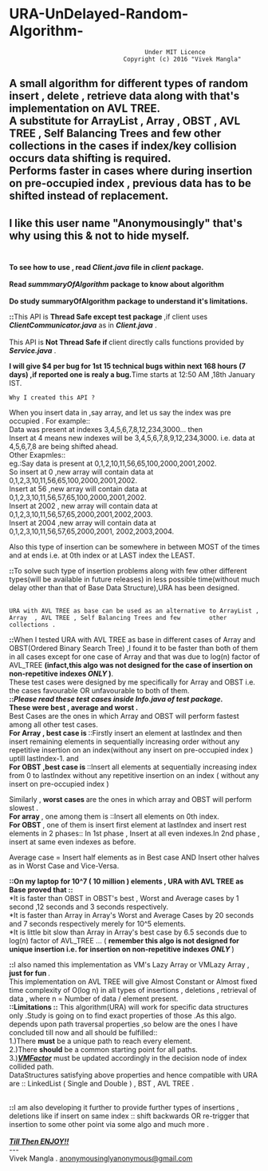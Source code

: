 # URA-UnDelayed-Random-Algorithm-
                                          Under MIT Licence
                                    Copyright (c) 2016 "Vivek Mangla"
A small algorithm for different types of random insert , delete , retrieve data along with that's implementation on AVL TREE.<br>
A substitute for ArrayList , Array  , OBST , AVL TREE , Self Balancing Trees and few other collections in the cases if index/key collision occurs data shifting is required.<br>
Performs faster  in cases where during insertion on pre-occupied index , previous data has to be shifted instead of replacement.<br>
-----------------
<b>I like this user name "Anonymousingly" that's why using this & not to hide myself.</b><br><br>
-----------------
<b>To see how to use , read <i>Client.java</i> file in <i>client</i> package.</b><br><br>
<b>Read <i>summmaryOfAlgorithm</i> package to know about algorithm</b><br><br>
<b>Do study summaryOfAlgorithm package to understand it's limitations.</b><br>

<b>::</b>This API is <b>Thread Safe except test package </b>,if client uses <b><i>ClientCommunicator.java</i></b> as in <b><i>Client.java</i></b> .<br><br>
This API is <b>Not Thread Safe if </b>client directly calls functions provided by <b><i>Service.java</i></b> .

<b>I will give $4 per bug for 1st 15 technical bugs within next 168 hours (7 days) ,if reported one is realy a bug.</b>Time starts at 12:50 AM ,18th January IST. 

    Why I created this API ?
When you insert data in ,say array, and let us say the index was pre occupied .
For example::<br>
Data was present at indexes 3,4,5,6,7,8,12,234,3000... then <br>
Insert at 4 means new indexes will be 3,4,5,6,7,8,9,12,234,3000. i.e. data at 4,5,6,7,8 are being shifted ahead.<br>
Other Exapmles::<br>
eg.:Say data is present at 0,1,2,10,11,56,65,100,2000,2001,2002.<br>
So insert at   0 ,new array will contain data at 0,1,2,3,10,11,56,65,100,2000,2001,2002.<br>
Insert at 56 ,new array will contain data at 0,1,2,3,10,11,56,57,65,100,2000,2001,2002.<br>
Insert at 2002 , new array will contain data at 0,1,2,3,10,11,56,57,65,2000,2001,2002,2003.<br>
Insert at 2004 ,new array will contain data at 0,1,2,3,10,11,56,57,65,2000,2001, 2002,2003,2004.<br>

Also  this type of insertion can  be somewhere in between MOST of the times  and at ends i.e. at 0th index or at LAST index the LEAST.<br>

<b>::</b>To solve such type of insertion problems along with few other different types(will be available in future releases) in less possible time(without much delay other than that of Base Data Structure),URA has been designed.<br><br>

    URA with AVL TREE as base can be used as an alternative to ArrayList , Array  , AVL TREE , Self Balancing Trees and few        other collections .

<b>::</b>When I tested URA with AVL TREE as base in different cases of Array and OBST(Ordered Binary Search Tree) ,I found it to be faster than both of them in all cases except for one case of Array and that was due to log(n) factor of AVL_TREE <b>(infact,this algo was not designed for the case of insertion on non-repetitive indexes <i> ONLY </i>)</b>.<br>
These test cases were designed by me specifically for Array and OBST i.e. the cases favourable OR unfavourable to both of them.<br>
<b>::</b><b><i>Please read these test cases inside Info.java of test package.</i></b><br>
<b> These were best , average and worst .</b><br>
Best Cases are the ones in which Array and OBST will perform fastest among all other test cases.<br>
<b> For Array , best case is </b>::Firstly insert an element at lastIndex and then insert remaining elements in sequentially increasing order without any repetitive insertion on an index(without any insert on pre-occupied index ) uptill lastIndex-1.  and<br>
<b> For OBST ,best case is </b>::Insert all elements at sequentially increasing index from 0 to lastIndex without any repetitive insertion on an index ( without any insert on pre-occupied index ) <br>

Similarly , <b> worst cases </b> are the ones in which array and OBST will perform slowest .<br>
<b>For array </b>, one among them is ::Insert all elements on 0th index.<br>
<b>For OBST </b> , one of them is insert first element at lastIndex and insert rest elements in 2 phases:: In 1st phase , Insert at all even indexes.In 2nd phase , insert at same even indexes as before.<br>

Average case = Insert half elements as in Best case AND Insert other halves as in Worst Case and Vice-Versa.<br>

<b>::</b><b>On my laptop for 10^7 ( 10 million ) elements , URA with AVL TREE as Base proved that ::</b><br>
*It is faster than OBST in OBST's best , Worst and Average cases by 1 second ,12 seconds and 3 seconds respectively.<br>
*It is faster than Array in Array's Worst and Average Cases by 20 seconds and 7 seconds respectively merely for 10^5 elements.<br>
*It is little bit slow than Array in Array's best case by 6.5 seconds due to log(n) factor of AVL_TREE ... ( <b> remember this algo is not designed for unique insertion i.e. for insertion on non-repetitive indexes <i> ONLY </i> </b> )<br>

<b>::</b>I also named this implementation as VM's Lazy Array or VMLazy Array ,<b> just for fun </b> .<br>
This implementation on AVL TREE will give Almost Constant or Almost fixed time complexity of O(log n) in all types of insertions , deletions , retrieval of data , where n = Number of data / element present.
<br>
<b>::</b><b>Limitations ::</b>
This algorithm(URA) will work for specific data structures only .Study is going on to find exact properties of those .As this algo. depends upon path traversal properties ,so below are the ones I have concluded till now and all should be fulfilled::<br>
1.)There <b>must</b> be a unique path to reach every element.<br>
2.)There <b>should</b> be a common starting point for all paths.<br>
3.)<b><i><u>VMFactor</u></i></b> must be updated accordingly in the decision node of index collided path.<br>
DataStructures satisfying above properties and hence compatible with URA are :: LinkedList ( Single and Double ) , BST , AVL TREE .<br><br>

<b>::</b>I am also developing it further to provide further types of insertions , deletions like if insert on same index :: shift backwards OR re-trigger that insertion to some other point via some algo and much more .<br>
<br>
<b><i><u> Till Then ENJOY!! </u></i></b>
<br>---<br>
       Vivek Mangla .
       anonymousinglyanonymous@gmail.com
